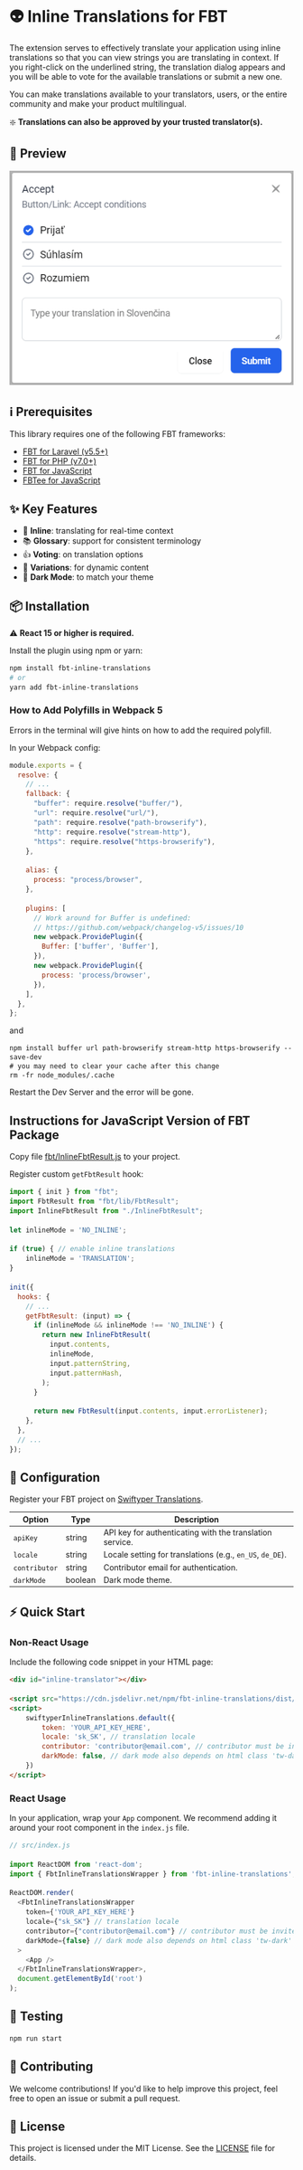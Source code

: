 # 👽 Inline Translations for FBT

The extension serves to effectively translate your application using inline translations so that you can view strings you are
translating in context.
If you right-click on the underlined string, the translation dialog appears and you will be able to vote for the available translations or submit a new one.

You can make translations available to your translators, users, or the entire community and make your product multilingual.

❇️ **Translations can also be approved by your trusted translator(s).**

## 👀 Preview

![Demo of FBT inline translating](https://raw.githubusercontent.com/swiftyper-sk/fbt-inline-translations/main/images/demo.gif)


## ℹ️ Prerequisites

This library requires one of the following FBT frameworks:
  - [FBT for Laravel (v5.5+)](https://github.com/richardDobron/laravel-fbt)
  - [FBT for PHP (v7.0+)](https://github.com/richardDobron/fbt)
  - [FBT for JavaScript](https://github.com/facebook/fbt)
  - [FBTee for JavaScript](https://github.com/nkzw-tech/fbtee)

## ✨ Key Features

- 📝 **Inline**: translating for real-time context
- 📚 **Glossary**: support for consistent terminology
- 👍 **Voting**: on translation options
- 🔄 **Variations**: for dynamic content
- 🌙 **Dark Mode**: to match your theme

## 📦 Installation

⚠️ **React 15 or higher is required.**

Install the plugin using npm or yarn:

```bash
npm install fbt-inline-translations
# or
yarn add fbt-inline-translations
```

### How to Add Polyfills in Webpack 5

Errors in the terminal will give hints on how to add the required polyfill.

In your Webpack config:

```javascript
module.exports = {
  resolve: {
    // ...
    fallback: {
      "buffer": require.resolve("buffer/"),
      "url": require.resolve("url/"),
      "path": require.resolve("path-browserify"),
      "http": require.resolve("stream-http"),
      "https": require.resolve("https-browserify"),
    },

    alias: {
      process: "process/browser",
    },

    plugins: [
      // Work around for Buffer is undefined:
      // https://github.com/webpack/changelog-v5/issues/10
      new webpack.ProvidePlugin({
        Buffer: ['buffer', 'Buffer'],
      }),
      new webpack.ProvidePlugin({
        process: 'process/browser',
      }),
    ],
  },
};
```

and

```shell
npm install buffer url path-browserify stream-http https-browserify --save-dev
# you may need to clear your cache after this change
rm -fr node_modules/.cache
```

Restart the Dev Server and the error will be gone.

## Instructions for JavaScript Version of FBT Package

Copy file [fbt/InlineFbtResult.js](fbt/InlineFbtResult.js) to your project.

Register custom `getFbtResult` hook:

```javascript
import { init } from "fbt";
import FbtResult from "fbt/lib/FbtResult";
import InlineFbtResult from "./InlineFbtResult";

let inlineMode = 'NO_INLINE';

if (true) { // enable inline translations
    inlineMode = 'TRANSLATION';
}

init({
  hooks: {
    // ...
    getFbtResult: (input) => {
      if (inlineMode && inlineMode !== 'NO_INLINE') {
        return new InlineFbtResult(
          input.contents,
          inlineMode,
          input.patternString,
          input.patternHash,
        );
      }

      return new FbtResult(input.contents, input.errorListener);
    },
  },
  // ...
});
```

## 🔧 Configuration

Register your FBT project on [Swiftyper Translations](https://translations.swiftyper.sk).


| **Option**                | **Type** | **Description**                                                     |
|---------------------------|----------|---------------------------------------------------------------------|
| `apiKey`                  | string   | API key for authenticating with the translation service.                    |
| `locale`                  | string   | Locale setting for translations (e.g., `en_US`, `de_DE`). |
| `contributor`             | string   | Contributor email for authentication.                               |
| `darkMode`                | boolean  | Dark mode theme.                                                    |

## ⚡️ Quick Start

### Non-React Usage

Include the following code snippet in your HTML page:

```html
<div id="inline-translator"></div>

<script src="https://cdn.jsdelivr.net/npm/fbt-inline-translations/dist/bundle.js"></script>
<script>
    swiftyperInlineTranslations.default({
        token: 'YOUR_API_KEY_HERE',
        locale: 'sk_SK', // translation locale
        contributor: 'contributor@email.com', // contributor must be invited
        darkMode: false, // dark mode also depends on html class 'tw-dark'
    })
</script>
```

### React Usage

In your application, wrap your `App` component. We recommend adding it around your root component in the `index.js` file.

```javascript
// src/index.js

import ReactDOM from 'react-dom';
import { FbtInlineTranslationsWrapper } from 'fbt-inline-translations';

ReactDOM.render(
  <FbtInlineTranslationsWrapper
    token={'YOUR_API_KEY_HERE'}
    locale={"sk_SK"} // translation locale
    contributor={"contributor@email.com"} // contributor must be invited
    darkMode={false} // dark mode also depends on html class 'tw-dark'
  >
    <App />
  </FbtInlineTranslationsWrapper>,
  document.getElementById('root')
);
```

## 🧪 Testing

```bash
npm run start
```

## 🌟 Contributing

We welcome contributions! If you'd like to help improve this project, feel free to open an issue or submit a pull request.

## 📜 License

This project is licensed under the MIT License. See the [LICENSE](LICENSE) file for details.
